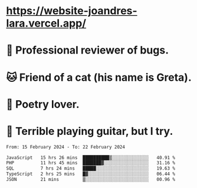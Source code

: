 # https://website-joandres-lara.vercel.app/
# 🐛 Professional reviewer of bugs.
# 🐱 Friend of a cat (his name is Greta).
# 📜 Poetry lover.
# 🎸 Terrible playing guitar, but I try.

<!--START_SECTION:waka-->

```txt
From: 15 February 2024 - To: 22 February 2024

JavaScript   15 hrs 26 mins  ██████████▒░░░░░░░░░░░░░░   40.91 %
PHP          11 hrs 45 mins  ███████▓░░░░░░░░░░░░░░░░░   31.16 %
SQL          7 hrs 24 mins   █████░░░░░░░░░░░░░░░░░░░░   19.63 %
TypeScript   2 hrs 25 mins   █▓░░░░░░░░░░░░░░░░░░░░░░░   06.44 %
JSON         21 mins         ▒░░░░░░░░░░░░░░░░░░░░░░░░   00.96 %
```

<!--END_SECTION:waka-->
